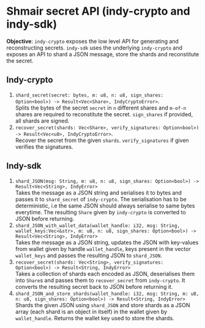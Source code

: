 # Shmair secret API (indy-crypto and indy-sdk)
**Objective**: `indy-crypto` exposes the low level API for generating and reconstructing secrets. `indy-sdk` uses the underlying `indy-crypto` and exposes an API to shard a JSON message, store the shards and reconstitute the secret.

## Indy-crypto
1. `shard_secret(secret: bytes, m: u8, n: u8, sign_shares: Option<bool>) -> Result<Vec<Share>, IndyCryptoError>`.  
Splits the bytes of the secret `secret` in `n` different shares and `m-of-n` shares are required to reconstitute the secret. `sign_shares` if provided, all shards are signed.  
1. `recover_secret(shards: Vec<Share>, verify_signatures: Option<bool>) -> Result<Vec<u8>, IndyCryptoError>`.  
Recover the secret from the given `shards`. `verify_signatures` if given verifies the signatures.

## Indy-sdk
1. `shard_JSON(msg: String, m: u8, n: u8, sign_shares: Option<bool>) -> Result<Vec<String>, IndyError>`  
Takes the message as a JSON string and serialises it to bytes and passes it to `shard_secret` of `indy-crypto`. The serialisation has to be deterministic, i.e the same JSON should always serialise to same bytes everytime. The resulting `Share` given by `indy-crypto` is converted to JSON before returning. 
1. `shard_JSON_with_wallet_data(wallet_handle: i32, msg: String, wallet_keys:Vec<&str>, m: u8, n: u8, sign_shares: Option<bool>) -> Result<Vec<String>, IndyError>`  
Takes the message as a JSON string, updates the JSON with key-values from wallet given by handle `wallet_handle`, keys present in the vector `wallet_keys` and passes the resulting JSON to `shard_JSON`. 
1. `recover_secret(shards: Vec<String>, verify_signatures: Option<bool>) -> Result<String, IndyError>`  
Takes a collection of shards each encoded as JSON, deserialises them into `Share`s and passes them to `recover_secret` from `indy-crypto`. It converts the resulting secret back to JSON before returning it.
1. `shard_JSON_and_store_shards(wallet_handle: i32, msg: String, m: u8, n: u8, sign_shares: Option<bool>) -> Result<String, IndyError>`  
Shards the given JSON using `shard_JSON` and store shards as a JSON array (each shard is an object in itself) in the wallet given by `wallet_handle`. Returns the wallet key used to store the shards.
